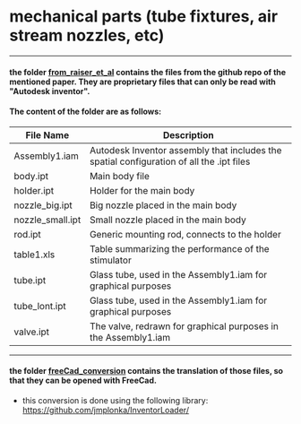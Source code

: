 # mechanical parts (tube fixtures, air stream nozzles, etc)

---
#### the folder [from_raiser_et_al](/from_raiser_et_al) contains the files from the github repo of the mentioned paper. They are proprietary files that can only be read with "Autodesk inventor". 

#### The content of the folder are as follows:

|File Name| Description|
|---|---|
|Assembly1.iam|Autodesk Inventor assembly that includes the spatial configuration of all the .ipt files|
|body.ipt|Main body file|
|holder.ipt|Holder for the main body|
|nozzle_big.ipt|Big nozzle placed in the main body|
|nozzle_small.ipt|Small nozzle placed in the main body|
|rod.ipt|Generic mounting rod, connects to the holder|
|table1.xls|Table summarizing the performance of the stimulator|
|tube.ipt|Glass tube, used in the Assembly1.iam for graphical purposes|
|tube_lont.ipt|Glass tube, used in the Assembly1.iam for graphical purposes|
|valve.ipt|The valve, redrawn for graphical purposes in the Assembly1.iam|

---
#### the folder [freeCad_conversion](/from_raiser_et_al/freeCad_conversion) contains the translation of those files, so that they can be opened with FreeCad. 

- this conversion is done using the following library: <https://github.com/jmplonka/InventorLoader/>